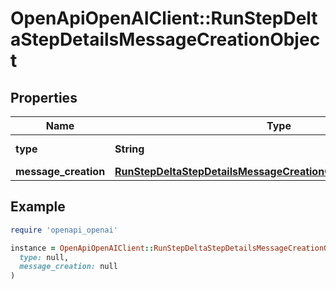 # OpenApiOpenAIClient::RunStepDeltaStepDetailsMessageCreationObject

## Properties

| Name | Type | Description | Notes |
| ---- | ---- | ----------- | ----- |
| **type** | **String** | Always &#x60;message_creation&#x60;. |  |
| **message_creation** | [**RunStepDeltaStepDetailsMessageCreationObjectMessageCreation**](RunStepDeltaStepDetailsMessageCreationObjectMessageCreation.md) |  | [optional] |

## Example

```ruby
require 'openapi_openai'

instance = OpenApiOpenAIClient::RunStepDeltaStepDetailsMessageCreationObject.new(
  type: null,
  message_creation: null
)
```

